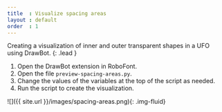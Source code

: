 ```yaml
---
title  : Visualize spacing areas
layout : default
order  : 1
---
```


Creating a visualization of inner and outer transparent shapes in a UFO using DrawBot.
{: .lead }

1. Open the DrawBot extension in RoboFont.
2. Open the file `preview-spacing-areas.py`.
3. Change the values of the variables at the top of the script as needed.
4. Run the script to create the visualization.

![]({{ site.url }}/images/spacing-areas.png){: .img-fluid}
